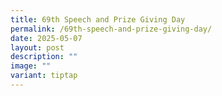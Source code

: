 ```yaml
---
title: 69th Speech and Prize Giving Day
permalink: /69th-speech-and-prize-giving-day/
date: 2025-05-07
layout: post
description: ""
image: ""
variant: tiptap
---
```

